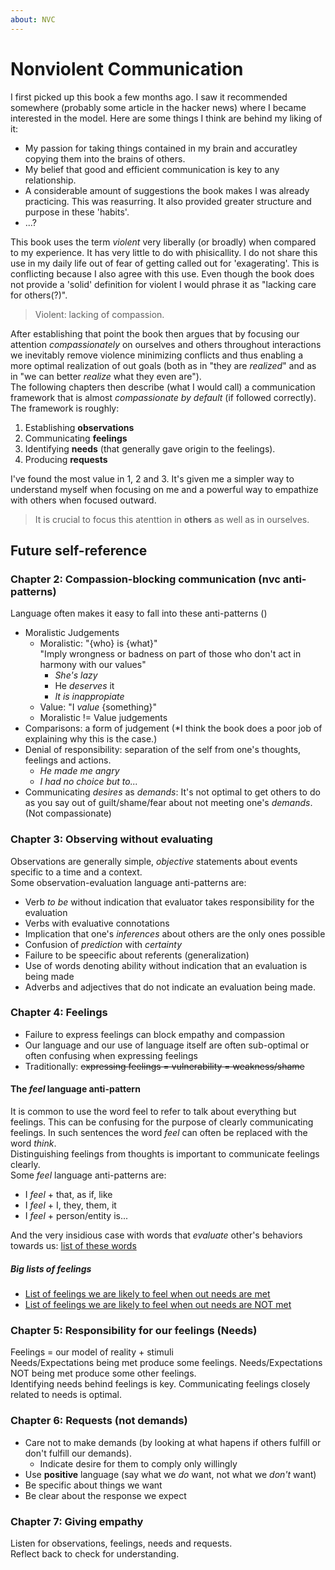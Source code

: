 ```yaml
---
about: NVC
---
```

# Nonviolent Communication

I first picked up this book a few months ago. I saw it recommended somewhere (probably some article in the hacker news) where I became interested in the model. Here are some things I think are behind my liking of it:  

* My passion for taking things contained in my brain and accuratley copying them into the brains of others.
* My belief that good and efficient communication is key to any relationship.
* A considerable amount of suggestions the book makes I was already practicing. This was reasurring. It also provided greater structure and purpose in these 'habits'.
* ...?

This book uses the term *violent* very liberally (or broadly) when compared to my experience. It has very little to do with phisicallity. I do not share this use in my daily life out of fear of getting called out for 'exagerating'. This is conflicting because I also agree with this use. Even though the book does not provide a 'solid' definition for violent I would phrase it as "lacking care for others(?)".

> Violent: lacking of compassion.

After establishing that point the book then argues that by focusing our attention *compassionately* on ourselves and others throughout interactions we inevitably remove violence minimizing conflicts and thus enabling a more optimal realization of out goals (both as in "they are *realized*" and as in "we can better *realize* what they even are").  
The following chapters then describe (what I would call) a communication framework that is almost *compassionate by default* (if followed correctly). The framework is roughly:  

1. Establishing **observations**
2. Communicating **feelings**
3. Identifying **needs** (that generally gave origin to the feelings).
4. Producing **requests**

I've found the most value in 1, 2 and 3. It's given me a simpler way to understand myself when focusing on me and a powerful way to empathize with others when focused outward.
> It is crucial to focus this atenttion in **others** as well as in ourselves.

## Future self-reference
### Chapter 2: Compassion-blocking communication (nvc anti-patterns)
Language often makes it easy to fall into these anti-patterns ()  

* Moralistic Judgements
	* Moralistic: "{who} is {what}"  
	"Imply wrongness or badness on part of those who don't act in harmony with our values"
		* 	*She's lazy*
		*  He *deserves* it
		*  *It is inappropiate*
	* Value: "I *value* {something}"
	* Moralistic != Value judgements
* Comparisons: a form of judgement (*I think the book does a poor job of explaining why this is the case.)
* Denial of responsibility: separation of the self from one's thoughts, feelings and actions.
	* *He made me angry*
	* *I had no choice but to...*
* Communicating *desires* as *demands*: It's not optimal to get others to do as you say out of guilt/shame/fear about not meeting one's *demands*. (Not compassionate)

### Chapter 3: Observing without evaluating
Observations are generally simple, *objective* statements about events specific to a time and a context.  
Some observation-evaluation language anti-patterns are:  

* Verb *to be* without indication that evaluator takes responsibility for the evaluation
* Verbs with evaluative connotations
* Implication that one's *inferences* about others are the only ones possible
* Confusion of *prediction* with *certainty*
* Failure to be speecific about referents (generalization)
* Use of words denoting ability without indication that an evaluation is being made
* Adverbs and adjectives that do not indicate an evaluation being made.  

### Chapter 4: Feelings
* Failure to express feelings can block empathy and compassion
* Our language and our use of language itself are often sub-optimal or often confusing when expressing feelings
* Traditionally: ~~expressing feelings = vulnerability = weakness/shame~~  

#### The *feel* language anti-pattern
It is common to use the word feel to refer to talk about everything but feelings. This can be confusing for the purpose of clearly communicating feelings. In such sentences the word *feel* can often be replaced with the word *think*.  
Distinguishing feelings from thoughts is important to communicate feelings clearly.  
Some *feel* language anti-patterns are:  

* I *feel* + that, as if, like
* I *feel* + I, they, them, it
* I *feel* + person/entity is...  

And the very insidious case with words that *evaluate* other's behaviors towards us: [list of these words](https://gist.github.com/gerrygoo/2108a90857046cabc874a1b9f534b5b2)


##### Big lists of feelings
* [List of feelings we are likely to feel when out needs are met](https://gist.github.com/gerrygoo/3bcdbb8babf969fa811c6815614766c4)
* [List of feelings we are likely to feel when out needs are NOT met](https://gist.github.com/gerrygoo/c8ae412fa7f73e68e30e5e15200f11bc)  

### Chapter 5: Responsibility for our feelings (Needs)
 
Feelings = our model of reality + stimuli  
Needs/Expectations being met produce some feelings.
Needs/Expectations NOT being met produce some other feelings.  
Identifying needs behind feelings is key. Communicating feelings closely related to needs is optimal.

### Chapter 6: Requests (not demands)  
* Care not to make demands (by looking at what hapens if others fulfill or don't fulfill our demands).  
	* Indicate desire for them to comply only willingly
* Use **positive** language (say what we *do* want, not what we *don't* want)
* Be specific about things we want
* Be clear about the response we expect

### Chapter 7: Giving empathy

Listen for observations, feelings, needs and requests.  
Reflect back to check for understanding.
